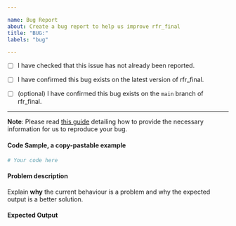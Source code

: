 ```yaml
---

name: Bug Report
about: Create a bug report to help us improve rfr_final
title: "BUG:"
labels: "bug"

---
```


- [ ] I have checked that this issue has not already been reported.

- [ ] I have confirmed this bug exists on the latest version of rfr_final.

- [ ] (optional) I have confirmed this bug exists on the `main` branch of rfr_final.

---

**Note**: Please read [this
guide](https://matthewrocklin.com/blog/work/2018/02/28/minimal-bug-reports) detailing
how to provide the necessary information for us to reproduce your bug.

#### Code Sample, a copy-pastable example

```python
# Your code here
```

#### Problem description

Explain **why** the current behaviour is a problem and why the expected output is a
better solution.

#### Expected Output
